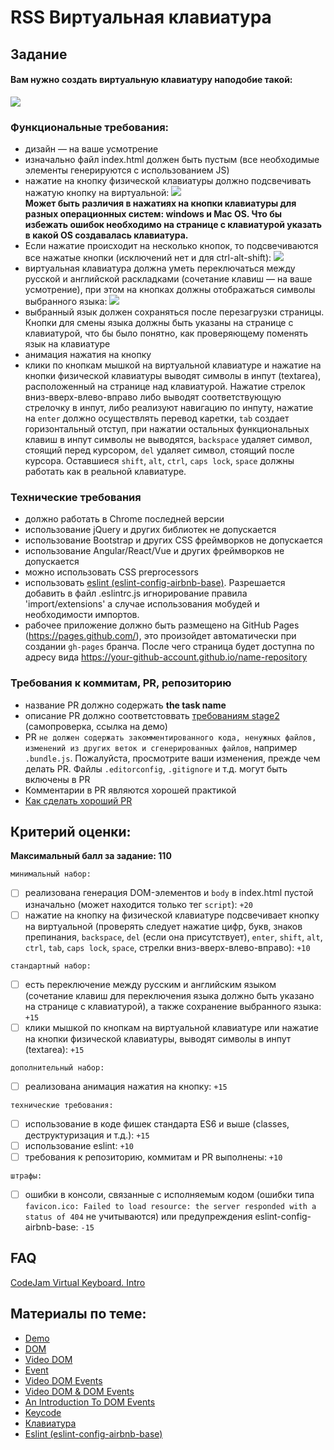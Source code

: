 # RSS Виртуальная клавиатура

## Задание

#### Вам нужно создать виртуальную клавиатуру наподобие такой:
![](https://i.imgur.com/MUYRlDL.png)

### Функциональные требования:
- дизайн — на ваше усмотрение
- изначально файл index.html должен быть пустым (все необходимые элементы генерируются с использованием JS)
- нажатие на кнопкy физической клавиатуры должно подсвечивать нажатую кнопку на виртуальной:
  ![](https://i.imgur.com/yU70dGz.png)  
  **Может быть различия в нажатиях на кнопки клавиатуры для разных операционных систем: windows и Mac OS. Что бы избежать ошибок необходимо на странице с клавиатурой указать в какой OS создавалась клавиатура.**
- Если нажатие происходит на несколько кнопок, то подсвечиваются все нажатые кнопки (исключений нет и для ctrl-alt-shift):
  ![](https://i.imgur.com/5sg3wmF.png)
- виртуальная клавиатура должна уметь переключаться между русской и английской раскладками (сочетание клавиш — на ваше усмотрение), при этом на кнопках должны отображаться символы выбранного языка:
  ![](https://i.imgur.com/SRvkXxc.png)
- выбранный язык должен сохраняться после перезагрузки страницы. Кнопки для смены языка должны быть указаны на странице c клавиатурой, что бы было понятно, как проверяющему поменять язык на клавиатуре
- анимация нажатия на кнопку
- клики по кнопкам мышкой на виртуальной клавиатуре и нажатие на кнопки физической клавиатуры выводят символы в инпут (textarea), расположенный на странице над клавиатурой. Нажатие стрелок вниз-вверх-влево-вправо либо выводят соответствующую стрелочку в инпут, либо реализуют навигацию по инпуту, нажатие на `enter` должно осуществлять перевод каретки, `tab` создает горизонтальный отступ, при нажатии остальных функциональных клавиш в инпут символы не выводятся, `backspace` удаляет символ, стоящий перед курсором, `del` удаляет символ, стоящий после курсора. Оставшиеся `shift`, `alt`, `ctrl`, `caps lock`, `space` должны работать как в реальной клавиатуре.

### Технические требования
- должно работать в Chrome последней версии
- использование jQuery и других библиотек не допускается  
- использование Bootstrap и других CSS фреймворков не допускается  
- использование Angular/React/Vue и других фреймворков не допускается  
- можно использовать CSS preprocessors  
- использовать [eslint (eslint-config-airbnb-base)](https://eslint.org/). Разрешается добавить в файл .eslintrc.js игнорирование правила 'import/extensions' а случае использования мобудей и необходимости импортов. 
- рабочее приложение должно быть размещено на GitHub Pages (https://pages.github.com/), это произойдет автоматически при создании `gh-pages` бранча. После чего страница будет доступна по адресу вида https://your-github-account.github.io/name-repository

### Требования к коммитам, PR, репозиторию
- название PR должно содержать **the task name**
- описание PR должно соответстоввать [требованиям stage2](https://docs.rs.school/#/stage2?id=%d0%a2%d1%80%d0%b5%d0%b1%d0%be%d0%b2%d0%b0%d0%bd%d0%b8%d1%8f-%d0%ba-pull-request-pr) (самопроверка, ссылка на демо)
- PR `не должен содержать закомментированного кода, ненужных файлов, изменений из других веток и сгенерированных файлов`, например `.bundle.js`. Пожалуйста, просмотрите ваши изменения, прежде чем делать PR. Файлы `.editorconfig`, `.gitignore` и т.д. могут быть включены в PR
- Комментарии в PR являются хорошей практикой
- [Как сделать хороший PR](https://github.com/blog/1943-how-to-write-the-perfect-pull-request)

## Критерий оценки:
**Максимальный балл за задание: 110**

`минимальный набор:`
- [ ] реализована генерация DOM-элементов и `body` в index.html пустой изначально (может находится только тег `script`): `+20`
- [ ] нажатие на кнопку на физической клавиатуре подсвечивает кнопку на виртуальной (проверять следует нажатие цифр, букв, знаков препинания, `backspace`, `del` (если она присутствует), `enter`, `shift`, `alt`, `ctrl`, `tab`, `caps lock`, `space`, стрелки вниз-вверх-влево-вправо): `+10`

`стандартный набор:`
- [ ] есть переключение между русским и английским языком (сочетание клавиш для переключения языка должно быть указано на странице с клавиатурой), а также сохранение выбранного языка: `+15`
- [ ] клики мышкой по кнопкам на виртуальной клавиатуре или нажатие на кнопки физической клавиатуры, выводят символы в инпут (textarea): `+15`

`дополнительный набор:`
- [ ] реализована анимация нажатия на кнопку: `+15`

`технические требования:`
- [ ] использование в коде фишек стандарта ES6 и выше (classes, деструктуризация и т.д.): `+15`
- [ ] использование eslint: `+10`
- [ ] требования к репозиторию, коммитам и PR выполнены: `+10`

`штрафы:`
- [ ] ошибки в консоли, связанные с исполняемым кодом (ошибки типа `favicon.ico: Failed to load resource: the server responded with a status of 404` не учитываются) или предупреждения eslint-config-airbnb-base: `-15`

## FAQ

[CodeJam Virtual Keyboard. Intro](https://www.youtube.com/watch?v=1wefQGlnPis&feature=youtu.be)

## Материалы по теме:

- [Demo](https://wonderful-swartz-d8b98d.netlify.com/)
- [DOM](http://learn.javascript.ru/document)
- [Video DOM](https://www.youtube.com/watch?v=TewWd-6ZrmE)
- [Event](http://learn.javascript.ru/event-details)
- [Video DOM Events](https://www.youtube.com/watch?v=vcXehC9JgGU&feature=youtu.be)
- [Video DOM & DOM Events](https://www.youtube.com/watch?v=UaCGsLvviCA&index=11&list=PLe--kalBDwjhdXudsOpKooP6q9bAl3rPG)
- [An Introduction To DOM Events](https://www.smashingmagazine.com/2013/11/an-introduction-to-dom-events/)
- [Keycode](https://keycode.info)
- [Клавиатура](https://learn.javascript.ru/keyboard-events)
- [Eslint (eslint-config-airbnb-base)](https://eslint.org/)

